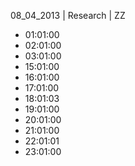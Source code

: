 08_04_2013 | Research | ZZ 
* 01:01:00
* 02:01:00
* 03:01:00
* 15:01:00
* 16:01:00
* 17:01:00
* 18:01:03
* 19:01:00
* 20:01:00
* 21:01:00
* 22:01:01
* 23:01:00
